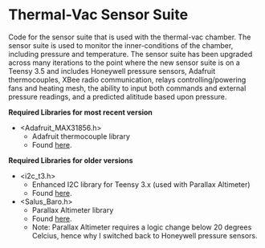 # Thermal-Vac Sensor Suite
Code for the sensor suite that is used with the thermal-vac chamber. 
The sensor suite is used to monitor the inner-conditions of the chamber, including pressure and temperature.
The sensor suite has been upgraded across many iterations to the point where the new sensor suite is on a Teensy 3.5
and includes Honeywell pressure sensors, Adafruit thermocouples, XBee radio communication, relays controlling/powering
fans and heating mesh, the ability to input both commands and external pressure readings, and a predicted alititude
based upon pressure.

**Required Libraries for most recent version**
- <Adafruit_MAX31856.h> 
  - Adafruit thermocouple library
  - Found [here](https://github.com/adafruit/Adafruit_MAX31856).

**Required Libraries for older versions**
- <i2c_t3.h>
  - Enhanced I2C library for Teensy 3.x (used with Parallax Altimeter)
  - Found [here](https://github.com/nox771/i2c_t3).
- <Salus_Baro.h>
  - Parallax Altimeter library
  - Found [here](https://github.com/MNSGC-Ballooning/baro).
  - Note: Parallax Altimeter requires a logic change below 20 degrees Celcius, hence why I switched back to Honeywell pressure sensors.
  
